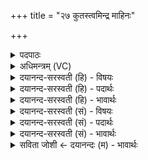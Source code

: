 +++
title = "२७ कुतस्त्वमिन्द्र माहिनः"

+++
<details><summary>पदपाठः</summary>

कुतः॑। त्वम्। इ॒न्द्र॒। माहि॑नः। सन्। एकः॑। या॒सि॒। स॒त्प॒त॒ इति॑ सत्ऽपते। किम्। ते॒। इ॒त्था। सम्। पृ॒च्छ॒से॒। स॒म॒रा॒ण इति॑ सम्ऽअरा॒णः। शु॒भा॒नैः। वोचेः। तत्। नः॒। ह॒रि॒व॒ इति॑ हरिऽवः। यत्। ते॒। अ॒स्मेऽइत्य॒स्मे। २७।
</details>

<details><summary>अधिमन्त्रम् (VC)</summary>

- इन्द्रो देवता
- अगस्त्य ऋषिः
- विराट्त्रिष्टुप्
- धैवतः
</details>

<details><summary>दयानन्द-सरस्वती (हि) - विषयः</summary>

फिर उसी विषय को अगले मन्त्र में कहा है ॥
</details>

<details><summary>दयानन्द-सरस्वती (हि) - पदार्थः</summary>

पदार्थान्वयभाषाः -  हे (सत्पते) श्रेष्ठ सत्य व्यवहार वा श्रेष्ठ पुरुषों के रक्षक (इन्द्र) सभापते ! (माहिनः) महत्त्वयुक्त सत्कार को प्राप्त (त्वम्) आप (एकः) असहायी (सन्) होते हुए (कुतः) किस कारण (यासि) प्राप्त होते वा विचरते हो? (किम् ते) (इत्था) इस प्रकार करने में आपका क्या प्रयोजन है? हे (हरिवः) प्रशंसित मनोहारी घोड़ोंवाले राजन् ! (यत्) जिस कारण (अस्मे) हम लोग (ते) आपके हैं, इनसे (समराणः) सम्यक् चलते हुए आप (नः) हमको (सम्, पृच्छसे) पूछिये और (शुभानैः) मङ्गलमय वचनों के साथ (तत्) उस एकाकी रहने के कारण को (वोचेः) कहिये ॥२७ ॥
</details>

<details><summary>दयानन्द-सरस्वती (हि) - भावार्थः</summary>

भावार्थभाषाः -  राज-प्रजा पुरुषों को चाहिये कि सभाध्यक्ष राजा से ऐसा कहें कि हे सभापते ! आपको विना सहाय के कुछ राजकार्य न करना चाहिये, किन्तु आप को उचित है कि सज्जनों की रक्षा और दुष्टों के ताड़न में अस्मदादि के सहाययुक्त सदैव रहैं, शुभाचरण से युक्त, अस्मदादि शिष्टों की सम्मतिपूर्वक कोमल वचनों से सब प्रजाओं को शिक्षा करें ॥२७ ॥
</details>

<details><summary>दयानन्द-सरस्वती (सं) - विषयः</summary>

पुनस्तमेव विषयमाह ॥
</details>

<details><summary>दयानन्द-सरस्वती (सं) - पदार्थः</summary>

पदार्थान्वयभाषाः -  हे सत्पते इन्द्र ! माहिनस्त्वमेकः सन् कुतो यासि? किन्त इत्था? हे हरिवो ! यदस्मे ते तस्मात् समराणस्त्वन्नः सम्पृच्छसे शुभानैस्तद्वोचेश्च ॥२७ ॥
</details>

<details><summary>दयानन्द-सरस्वती (सं) - भावार्थः</summary>

भावार्थभाषाः -  राजप्रजापुरुषैः सभाध्यक्ष एवं वक्तव्यः—हे सभापते ! भवताऽसहायेन किमपि राजकार्य्यं न कर्त्तव्यम्। किन्तु सज्जनरक्षणे, दुष्टताडने, चास्मदादिसहाययुक्तेन सदैव स्थातव्यम्। शुभाचरणयुक्तेनास्मदादिशिष्टसम्मत्या मृदुवचनैश्च सर्वाः प्रजाः शासनीयाः ॥२७ ॥
</details>

<details><summary>सविता जोशी ← दयानन्दः (म) - भावार्थः</summary>

भावार्थभाषाः -  प्रजेने राजाला असे म्हटले पाहिजे की, ‘‘हे राजा ! तू इतरांच्या मदतीखेरीज राज्यकारभार करू नकोस. सज्जनांचे रक्षण व दुष्टांचे ताडन करण्यासाठी तू आमचे साह्य घे. चांगल्या वर्तनाने सर्व सभ्य लोकांची मान्यता प्राप्त कर व कोमल वाणीने सर्व प्रजेमध्ये शिक्षणाचा प्रसार कर. ’’
</details>